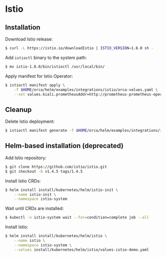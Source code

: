 # Istio

## Installation

Download Istio release:

```bash
$ curl -L https://istio.io/downloadIstio | ISTIO_VERSION=1.8.0 sh -
```

Add `istioctl` binary to the system path:

```bash
$ mv istio-1.8.0/bin/istioctl /usr/local/bin/
```

Apply manifest for Istio Operator:

```bash
$ istioctl manifest apply \
    -f $HOME/orca/helm/examples/integrations/istio/orca-values.yaml \
    --set values.kiali.prometheusAddr=http://prometheus-prometheus-oper-prometheus.monitoring:9090
```

## Cleanup

Delete Istio deployment:

```bash
$ istioctl manifest generate -f $HOME/orca/helm/examples/integrations/istio/orca-values.yaml | kubectl delete -f -
```

## Helm-based installation (deprecated)

Add Istio repository:

```bash
$ git clone https://github.com/istio/istio.git
$ git checkout -b v1.4.5 tags/1.4.5
```

Install Istio CRDs:

```bash
$ helm install install/kubernetes/helm/istio-init \
    --name istio-init \
    --namespace istio-system
```

Wait until CRDs are installed:

```bash
$ kubectl -n istio-system wait --for=condition=complete job --all
```

Install Istio:

```bash
$ helm install install/kubernetes/helm/istio \
    --name istio \
    --namespace istio-system \
    --values install/kubernetes/helm/istio/values-istio-demo.yaml
```
